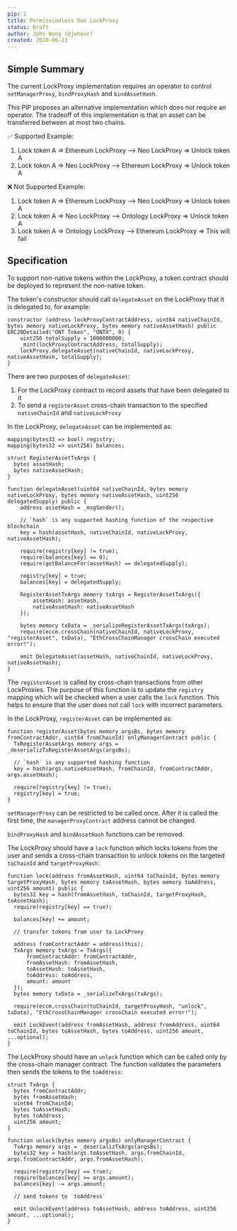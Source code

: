 ```yaml
---
pip: 1
title: Permissionless Duo LockProxy
status: Draft
author: John Wong (@jwheur)
created: 2020-06-23
---
```


## Simple Summary
The current LockProxy implementation requires an operator to control `setManagerProxy`, `bindProxyHash` and `bindAssetHash`.

This PIP proposes an alternative implementation which does not require an operator.
The tradeoff of this implementation is that an asset can be transferred between at most two chains.

:white_check_mark: Supported Example:
1. Lock token A => Ethereum LockProxy --> Neo LockProxy => Unlock token A
2. Lock token A => Neo LockProxy --> Ethereum LockProxy => Unlock token A

:x: Not Supported Example:
1. Lock token A => Ethereum LockProxy --> Neo LockProxy => Unlock token A
2. Lock token A => Neo LockProxy --> Ontology LockProxy => Unlock token A
3. Lock token A => Ontology LockProxy --> Ethereum LockProxy => This will fail

## Specification
To support non-native tokens within the LockProxy, a token contract should be deployed to represent the non-native token.

The token's constructor should call `delegateAsset` on the LockProxy that it is delegated to, for example:

```
constructor (address lockProxyContractAddress, uint64 nativeChainId, bytes memory nativeLockProxy, bytes memory nativeAssetHash) public ERC20Detailed("ONT Token", "ONTX", 0) {
    uint256 totalSupply = 1000000000;
    _mint(lockProxyContractAddress, totalSupply);
    lockProxy.delegateAsset(nativeChainId, nativeLockProxy, nativeAssetHash, totalSupply);
}
```

There are two purposes of `delegateAsset`:
1. For the LockProxy contract to record assets that have been delegated to it
2. To send a `registerAsset` cross-chain transaction to the specified `nativeChainId` and `nativeLockProxy`

In the LockProxy, `delegateAsset` can be implemented as:
```
mapping(bytes32 => bool) registry;
mapping(bytes32 => uint256) balances;

struct RegisterAssetTxArgs {
  bytes assetHash;
  bytes nativeAssetHash;
}

function delegateAsset(uint64 nativeChainId, bytes memory nativeLockProxy, bytes memory nativeAssetHash, uint256 delegatedSupply) public {
    address assetHash = _msgSender();

    // `hash` is any supported hashing function of the respective blockchain
    key = hash(assetHash, nativeChainId, nativeLockProxy, nativeAssetHash);

    require(registry[key] != true);
    require(balances[key] == 0);
    require(getBalanceFor(assetHash) == delegatedSupply);

    registry[key] = true;
    balances[key] = delegatedSupply;

    RegisterAssetTxArgs memory txArgs = RegisterAssetTxArgs({
        assetHash: assetHash,
        nativeAssetHash: nativeAssetHash
    });

    bytes memory txData = _serializeRegisterAssetTxArgs(txArgs);
    require(eccm.crossChain(nativeChainId, nativeLockProxy, "registerAsset", txData), "EthCrossChainManager crossChain executed error!");

    emit DelegateAsset(assetHash, nativeChainId, nativeLockProxy, nativeAssetHash);
}
```

The `registerAsset` is called by cross-chain transactions from other LockProxies.
The purpose of this function is to update the `registry` mapping which will be checked when a user calls the `lock` function.
This helps to ensure that the user does not call `lock` with incorrect parameters.

In the LockProxy, `registerAsset` can be implemented as:
```
function registerAsset(bytes memory argsBs, bytes memory fromContractAddr, uint64 fromChainId) onlyManagerContract public {
  TxRegisterAssetArgs memory args = _deserializTxRegisterAssetArgs(argsBs);

  // `hash` is any supported hashing function
  key = hash(args.nativeAssetHash, fromChainId, fromContractAddr, args.assetHash);

  require(registry[key] != true);
  registry[key] = true;
}
```

`setManagerProxy` can be restricted to be called once. After it is called the first time, the `managerProxyContract` address cannot be changed.

`bindProxyHash` and `bindAssetHash` functions can be removed.

The LockProxy should have a `lock` function which locks tokens from the user and sends a cross-chain transaction to unlock tokens on the targeted `toChainId` and `targetProxyHash`:
```
function lock(address fromAssetHash, uint64 toChainId, bytes memory targetProxyHash, bytes memory toAssetHash, bytes memory toAddress, uint256 amount) public {
  bytes32 key = hash(fromAssetHash, toChainId, targetProxyHash, toAssetHash);
  require(registry[key] == true);

  balances[key] += amount;

  // transfer tokens from user to LockProxy

  address fromContractAddr = address(this);
  TxArgs memory txArgs = TxArgs({
      fromContractAddr: fromContractAddr,
      fromAssetHash: fromAssetHash,
      toAssetHash: toAssetHash,
      toAddress: toAddress,
      amount: amount
  });
  bytes memory txData = _serializeTxArgs(txArgs);

  require(eccm.crossChain(toChainId, targetProxyHash, "unlock", txData), "EthCrossChainManager crossChain executed error!");

  emit LockEvent(address fromAssetHash, address fromAddress, uint64 toChainId, bytes toAssetHash, bytes toAddress, uint256 amount, ...optional);
}
```

The LockProxy should have an `unlock` function which can be called only by the cross-chain manager contract. The function validates the parameters then sends the tokens to the `toAddress`:
```
struct TxArgs {
  bytes fromContractAddr;
  bytes fromAssetHash;
  uint64 fromChainId;
  bytes toAssetHash;
  bytes toAddress;
  uint256 amount;
}

function unlock(bytes memory argsBs) onlyManagerContract {
  TxArgs memory args = _deserializTxArgs(argsBs);
  bytes32 key = hash(args.toAssetHash, args.fromChainId, args.fromContractAddr, args.fromAssetHash);

  require(registry[key] == true);
  require(balances[key] >= args.amount);
  balances[key] -= args.amount;

  // send tokens to `toAddress`

  emit UnlockEvent(address toAssetHash, address toAddress, uint256 amount, ...optional);
}
```
